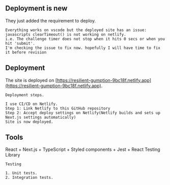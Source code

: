 ## Deployment is new
They just added the requirement to deploy.
```
Everything works on vscode but the deployed site has an issue: 
javascripts clearTimeout() is not working on netlify.
i.e. The challenge timer does not stop when it hits 0 secs or when you hit 'submit'.
I'm checking the issue to fix now. hopefully I will have time to fix it before revision
```
## Deployment
The site is deployed on [https://resilient-gumption-9bc18f.netlify.app](https://resilient-gumption-9bc18f.netlify.app).
```
Deployment steps.

I use CI/CD on Netlify.
Step 1: Link Netlify to this GitHub repository
Step 2: Accept deploy settings on Netlify(Netlify builds and sets up Next.js settings automatically)
Site is now deployed.
```
## Tools

React + Next.js + TypeScript + Styled components + Jest + React Testing Library
```
Testing

1. Unit tests.
2. Integration tests.
```
